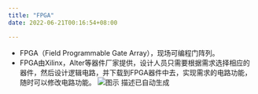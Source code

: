 ```yaml
---
title: "FPGA"
date: 2022-06-21T00:16:54+08:00

---
```



-   FPGA（Field Programmable Gate
    Array），现场可编程门阵列。
-   FPGA由Xilinx，Alter等器件厂家提供，设计人员只需要根据需求选择相应的器件，然后设计逻辑电路，并下载到FPGA器件中去，实现需求的电路功能，随时可以修改电路功能。
    ![图示 描述已自动生成](media/13.png)


